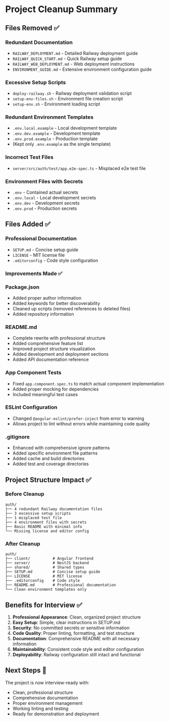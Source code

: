 # Project Cleanup Summary

## Files Removed ✅

### Redundant Documentation
- `RAILWAY_DEPLOYMENT.md` - Detailed Railway deployment guide
- `RAILWAY_QUICK_START.md` - Quick Railway setup guide  
- `RAILWAY_WEB_DEPLOYMENT.md` - Web deployment instructions
- `ENVIRONMENT_GUIDE.md` - Extensive environment configuration guide

### Excessive Setup Scripts
- `deploy-railway.sh` - Railway deployment validation script
- `setup-env-files.sh` - Environment file creation script
- `setup-env.sh` - Environment loading script

### Redundant Environment Templates
- `.env.local.example` - Local development template
- `.env.dev.example` - Development template  
- `.env.prod.example` - Production template
- (Kept only `.env.example` as the single template)

### Incorrect Test Files
- `server/src/auth/test/app.e2e-spec.ts` - Misplaced e2e test file

### Environment Files with Secrets
- `.env` - Contained actual secrets
- `.env.local` - Local development secrets
- `.env.dev` - Development secrets
- `.env.prod` - Production secrets

## Files Added ✅

### Professional Documentation
- `SETUP.md` - Concise setup guide
- `LICENSE` - MIT license file
- `.editorconfig` - Code style configuration

### Improvements Made ✅

### Package.json
- Added proper author information
- Added keywords for better discoverability
- Cleaned up scripts (removed references to deleted files)
- Added repository information

### README.md
- Complete rewrite with professional structure
- Added comprehensive feature list
- Improved project structure visualization
- Added development and deployment sections
- Added API documentation reference

### App Component Tests
- Fixed `app.component.spec.ts` to match actual component implementation
- Added proper mocking for dependencies
- Included meaningful test cases

### ESLint Configuration
- Changed `@angular-eslint/prefer-inject` from error to warning
- Allows project to lint without errors while maintaining code quality

### .gitignore
- Enhanced with comprehensive ignore patterns
- Added specific environment file patterns
- Added cache and build directories
- Added test and coverage directories

## Project Structure Impact ✅

### Before Cleanup
```
auth/
├── 4 redundant Railway documentation files
├── 3 excessive setup scripts
├── 1 misplaced test file
├── 4 environment files with secrets
├── Basic README with minimal info
└── Missing license and editor config
```

### After Cleanup  
```
auth/
├── client/          # Angular frontend
├── server/          # NestJS backend
├── shared/          # Shared types
├── SETUP.md         # Concise setup guide
├── LICENSE          # MIT license
├── .editorconfig    # Code style
├── README.md        # Professional documentation
└── Clean environment templates only
```

## Benefits for Interview ✅

1. **Professional Appearance**: Clean, organized project structure
2. **Easy Setup**: Simple, clear instructions in SETUP.md
3. **Security**: No committed secrets or sensitive information
4. **Code Quality**: Proper linting, formatting, and test structure
5. **Documentation**: Comprehensive README with all necessary information
6. **Maintainability**: Consistent code style and editor configuration
7. **Deployability**: Railway configuration still intact and functional

## Next Steps 🚀

The project is now interview-ready with:
- Clean, professional structure
- Comprehensive documentation
- Proper environment management
- Working linting and testing
- Ready for demonstration and deployment
